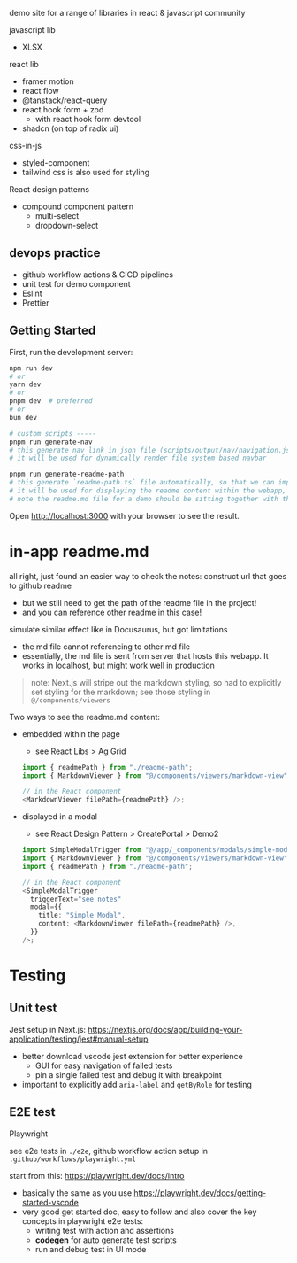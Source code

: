 demo site for a range of libraries in react & javascript community

javascript lib

- XLSX

react lib

- framer motion
- react flow
- @tanstack/react-query
- react hook form + zod
  - with react hook form devtool
- shadcn (on top of radix ui)

css-in-js

- styled-component
- tailwind css is also used for styling

React design patterns

- compound component pattern
  - multi-select
  - dropdown-select

## devops practice

- github workflow actions & CICD pipelines
- unit test for demo component
- Eslint
- Prettier

## Getting Started

First, run the development server:

```bash
npm run dev
# or
yarn dev
# or
pnpm dev  # preferred
# or
bun dev

# custom scripts -----
pnpm run generate-nav
# this generate nav link in json file (scripts/output/nav/navigation.json),
# it will be used for dynamically render file system based navbar

pnpm run generate-readme-path
# this generate `readme-path.ts` file automatically, so that we can import the readme file path automatically into a react component
# it will be used for displaying the readme content within the webapp, so we can have easier doc <-> app switching
# note the readme.md file for a demo should be sitting together with the demo's page.tsx file
```

Open [http://localhost:3000](http://localhost:3000) with your browser to see the result.

# in-app readme.md

all right, just found an easier way to check the notes: construct url that goes to github readme
+ but we still need to get the path of the readme file in the project!
+ and you can reference other readme in this case!

simulate similar effect like in Docusaurus, but got limitations

- the md file cannot referencing to other md file
- essentially, the md file is sent from server that hosts this webapp. It works in localhost, but might work well in production

> note: Next.js will stripe out the markdown styling, so had to explicitly set styling for the markdown; see those styling in `@/components/viewers`

Two ways to see the readme.md content:

- embedded within the page

  - see React Libs > Ag Grid

  ```ts
  import { readmePath } from "./readme-path";
  import { MarkdownViewer } from "@/components/viewers/markdown-view";

  // in the React component
  <MarkdownViewer filePath={readmePath} />;
  ```

- displayed in a modal

  - see React Design Pattern > CreatePortal > Demo2

  ```ts
  import SimpleModalTrigger from "@/app/_components/modals/simple-modal";
  import { MarkdownViewer } from "@/components/viewers/markdown-view";
  import { readmePath } from "./readme-path";

  // in the React component
  <SimpleModalTrigger
    triggerText="see notes"
    modal={{
      title: "Simple Modal",
      content: <MarkdownViewer filePath={readmePath} />,
    }}
  />;
  ```

# Testing

## Unit test

Jest setup in Next.js: https://nextjs.org/docs/app/building-your-application/testing/jest#manual-setup

- better download vscode jest extension for better experience
  - GUI for easy navigation of failed tests
  - pin a single failed test and debug it with breakpoint
- important to explicitly add `aria-label` and `getByRole` for testing

## E2E test

Playwright

see e2e tests in `./e2e`, github workflow action setup in `.github/workflows/playwright.yml`

start from this: https://playwright.dev/docs/intro

- basically the same as you use https://playwright.dev/docs/getting-started-vscode
- very good get started doc, easy to follow and also cover the key concepts in playwright e2e tests:
  - writing test with action and assertions
  - **codegen** for auto generate test scripts
  - run and debug test in UI mode
